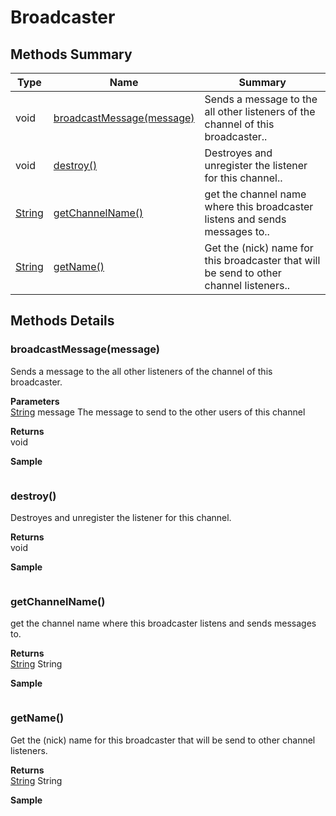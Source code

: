 #  Broadcaster


## Methods Summary

| Type                                                  | Name                    | Summary                                                                                                           |
| ----------------------------------------------------- | ----------------------- | ----------------------------------------------------------------------------------------------------------------- |
|void | [broadcastMessage(message)](Broadcaster.md#broadcastmessage-message)                   | Sends a message to the all other listeners of the channel of this broadcaster..                                    |
|void | [destroy()](Broadcaster.md#destroy)                   | Destroyes and unregister the listener for this channel..                                    |
| [String](../../JSLib/String.md) | [getChannelName()](Broadcaster.md#getchannelname)                   | get the channel name where this broadcaster listens and sends messages to..                                    |
| [String](../../JSLib/String.md) | [getName()](Broadcaster.md#getname)                   | Get the (nick) name for this broadcaster that will be send to other channel listeners..                                    |

## Methods Details

### broadcastMessage(message)

Sends a message to the all other listeners of the channel of this broadcaster.

**Parameters**\
[String](../../JSLib/String.md) message The message to send to the other users of this channel

**Returns**\
void 


**Sample**

```javascript

```
### destroy()

Destroyes and unregister the listener for this channel.


**Returns**\
void 


**Sample**

```javascript

```
### getChannelName()

get the channel name where this broadcaster listens and sends messages to.


**Returns**\
[String](../../JSLib/String.md) String


**Sample**

```javascript

```
### getName()

Get the (nick) name for this broadcaster that will be send to other channel listeners.


**Returns**\
[String](../../JSLib/String.md) String


**Sample**

```javascript

```

